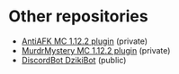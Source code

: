 # Other repositories
* <a href="https://github.com/MrDzik/AntiAFK">AntiAFK MC 1.12.2 plugin</a> (private)
* <a href="https://github.com/MrDzik/MurderMystery">MurdrMystery MC 1.12.2 plugin</a> (private)
* <a href="https://github.com/MrDzik/DzikiBot">DiscordBot DzikiBot</a> (public)
  
